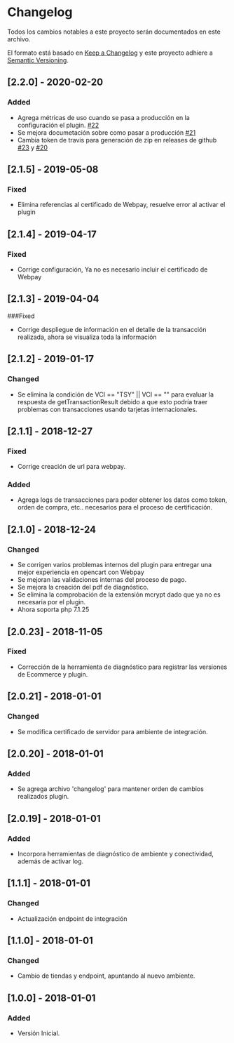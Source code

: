 # Changelog
Todos los cambios notables a este proyecto serán documentados en este archivo.

El formato está basado en [Keep a Changelog](http://keepachangelog.com/en/1.0.0/)
y este proyecto adhiere a [Semantic Versioning](http://semver.org/spec/v2.0.0.html).

## [2.2.0] - 2020-02-20
### Added
- Agrega métricas de uso cuando se pasa a producción en la configuración el plugin. [#22](https://github.com/TransbankDevelopers/transbank-plugin-opencart-webpay/pull/22)
- Se mejora documetación sobre como pasar a producción [#21](https://github.com/TransbankDevelopers/transbank-plugin-opencart-webpay/pull/21)
- Cambia token de travis para generación de zip en releases de github [#23](https://github.com/TransbankDevelopers/transbank-plugin-opencart-webpay/pull/23) y [#20](https://github.com/TransbankDevelopers/transbank-plugin-opencart-webpay/pull/20)

## [2.1.5] - 2019-05-08
### Fixed
- Elimina referencias al certificado de Webpay, resuelve error al activar el plugin

## [2.1.4] - 2019-04-17
### Fixed
- Corrige configuración, Ya no es necesario incluir el certificado de Webpay

## [2.1.3] - 2019-04-04
###Fixed
- Corrige despliegue de información en el detalle de la transacción realizada, ahora se visualiza toda la información

## [2.1.2] - 2019-01-17
### Changed
- Se elimina la condición de VCI == "TSY" || VCI == "" para evaluar la respuesta de getTransactionResult debido a que
esto podría traer problemas con transacciones usando tarjetas internacionales.

## [2.1.1] - 2018-12-27
### Fixed
- Corrige creación de url para webpay.
### Added
- Agrega logs de transacciones para poder obtener los datos como token, orden de compra, etc.. necesarios para el proceso de certificación.

## [2.1.0] - 2018-12-24
### Changed
- Se corrigen varios problemas internos del plugin para entregar una mejor experiencia en opencart con Webpay
- Se mejoran las validaciones internas del proceso de pago.
- Se mejora la creación del pdf de diagnóstico.
- Se elimina la comprobación de la extensión mcrypt dado que ya no es necesaria por el plugin.
- Ahora soporta php 7.1.25

## [2.0.23] - 2018-11-05
### Fixed
- Corrección de la herramienta de diagnóstico para registrar las versiones de Ecommerce y plugin.

## [2.0.21] - 2018-01-01
### Changed
- Se modifica certificado de servidor para ambiente de integración.

## [2.0.20] - 2018-01-01
### Added
- Se agrega archivo 'changelog' para mantener orden de cambios realizados plugin.

## [2.0.19] - 2018-01-01
### Added
- Incorpora herramientas de diagnóstico de ambiente y conectividad, además de activar log.

## [1.1.1] - 2018-01-01
### Changed
- Actualización endpoint de integración

## [1.1.0] - 2018-01-01
### Changed
- Cambio de tiendas y endpoint, apuntando al nuevo ambiente.

## [1.0.0] - 2018-01-01
### Added
- Versión Inicial.
